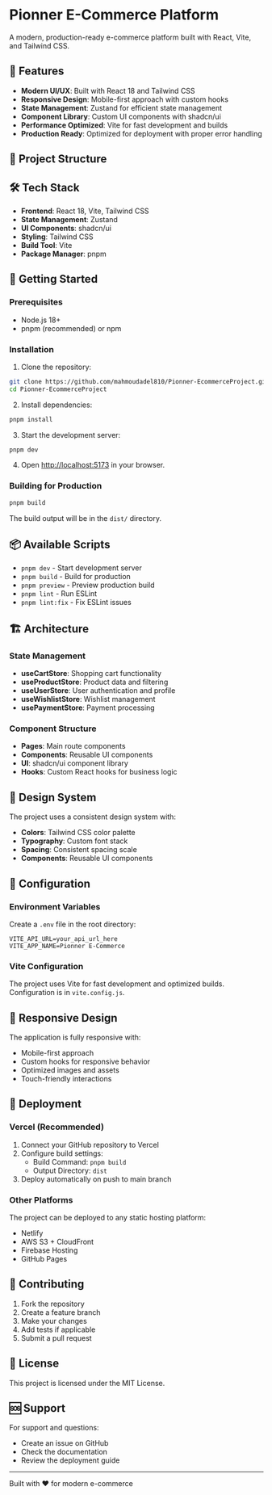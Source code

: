 # Pionner E-Commerce Platform

A modern, production-ready e-commerce platform built with React, Vite, and Tailwind CSS.

## 🚀 Features

- **Modern UI/UX**: Built with React 18 and Tailwind CSS
- **Responsive Design**: Mobile-first approach with custom hooks
- **State Management**: Zustand for efficient state management
- **Component Library**: Custom UI components with shadcn/ui
- **Performance Optimized**: Vite for fast development and builds
- **Production Ready**: Optimized for deployment with proper error handling

## 📁 Project Structure


## 🛠️ Tech Stack

- **Frontend**: React 18, Vite, Tailwind CSS
- **State Management**: Zustand
- **UI Components**: shadcn/ui
- **Styling**: Tailwind CSS
- **Build Tool**: Vite
- **Package Manager**: pnpm

## 🚀 Getting Started

### Prerequisites

- Node.js 18+ 
- pnpm (recommended) or npm

### Installation

1. Clone the repository:
```bash
git clone https://github.com/mahmoudadel810/Pionner-EcommerceProject.git
cd Pionner-EcommerceProject
```

2. Install dependencies:
```bash
pnpm install
```

3. Start the development server:
```bash
pnpm dev
```

4. Open [http://localhost:5173](http://localhost:5173) in your browser.

### Building for Production

```bash
pnpm build
```

The build output will be in the `dist/` directory.

## 📦 Available Scripts

- `pnpm dev` - Start development server
- `pnpm build` - Build for production
- `pnpm preview` - Preview production build
- `pnpm lint` - Run ESLint
- `pnpm lint:fix` - Fix ESLint issues

## 🏗️ Architecture

### State Management
- **useCartStore**: Shopping cart functionality
- **useProductStore**: Product data and filtering
- **useUserStore**: User authentication and profile
- **useWishlistStore**: Wishlist management
- **usePaymentStore**: Payment processing

### Component Structure
- **Pages**: Main route components
- **Components**: Reusable UI components
- **UI**: shadcn/ui component library
- **Hooks**: Custom React hooks for business logic

## 🎨 Design System

The project uses a consistent design system with:
- **Colors**: Tailwind CSS color palette
- **Typography**: Custom font stack
- **Spacing**: Consistent spacing scale
- **Components**: Reusable UI components

## 🔧 Configuration

### Environment Variables
Create a `.env` file in the root directory:

```env
VITE_API_URL=your_api_url_here
VITE_APP_NAME=Pionner E-Commerce
```

### Vite Configuration
The project uses Vite for fast development and optimized builds. Configuration is in `vite.config.js`.

## 📱 Responsive Design

The application is fully responsive with:
- Mobile-first approach
- Custom hooks for responsive behavior
- Optimized images and assets
- Touch-friendly interactions

## 🚀 Deployment

### Vercel (Recommended)
1. Connect your GitHub repository to Vercel
2. Configure build settings:
   - Build Command: `pnpm build`
   - Output Directory: `dist`
3. Deploy automatically on push to main branch

### Other Platforms
The project can be deployed to any static hosting platform:
- Netlify
- AWS S3 + CloudFront
- Firebase Hosting
- GitHub Pages

## 🤝 Contributing

1. Fork the repository
2. Create a feature branch
3. Make your changes
4. Add tests if applicable
5. Submit a pull request

## 📄 License

This project is licensed under the MIT License.

## 🆘 Support

For support and questions:
- Create an issue on GitHub
- Check the documentation
- Review the deployment guide

---

Built with ❤️ for modern e-commerce 